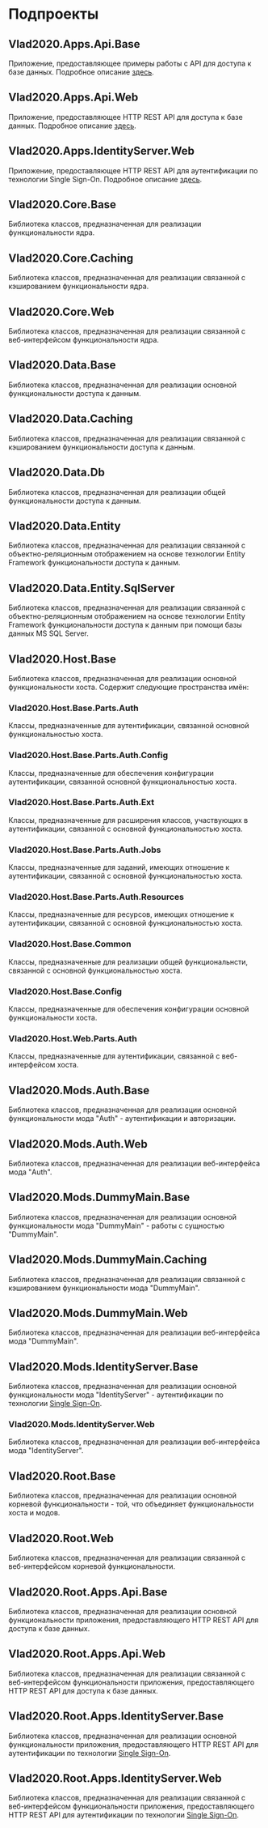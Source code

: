 ﻿# Подпроекты


## Vlad2020.Apps.Api.Base


Приложение, предоставляющее примеры работы с API для доступа к базе данных.
Подробное описание [здесь](../Vlad2020.Apps.Api.Base/README.md).


## Vlad2020.Apps.Api.Web


Приложение, предоставляющее HTTP REST API для доступа к базе данных.
Подробное описание [здесь](../Vlad2020.Apps.Api.Web/README.md).


## Vlad2020.Apps.IdentityServer.Web


Приложение, предоставляющее HTTP REST API для аутентификации по технологии Single Sign-On.
Подробное описание [здесь](../Vlad2020.Apps.IdentityServer.Web/README.md).


## Vlad2020.Core.Base


Библиотека классов, предназначенная для реализации функциональности ядра.


## Vlad2020.Core.Caching


Библиотека классов, предназначенная для реализации связанной с кэшированием функциональности ядра.


## Vlad2020.Core.Web


Библиотека классов, предназначенная для реализации связанной с веб-интерфейсом функциональности ядра.


## Vlad2020.Data.Base


Библиотека классов, предназначенная для реализации основной функциональности доступа к данным.


## Vlad2020.Data.Caching


Библиотека классов, предназначенная для реализации связанной с кэшированием функциональности доступа к данным.


## Vlad2020.Data.Db


Библиотека классов, предназначенная для реализации общей функциональности доступа к данным.


## Vlad2020.Data.Entity


Библиотека классов, предназначенная для реализации связанной с объектно-реляционным отображением
на основе технологии Entity Framework функциональности доступа к данным.


## Vlad2020.Data.Entity.SqlServer


Библиотека классов, предназначенная для реализации связанной с объектно-реляционным отображением на основе
технологии Entity Framework функциональности доступа к данным при помощи базы данных MS SQL Server.


## Vlad2020.Host.Base


Библиотека классов, предназначенная для реализации основной функциональности хоста.
Содержит следующие пространства имён:


### Vlad2020.Host.Base.Parts.Auth


Классы, предназначенные для аутентификации, связанной основной функциональностью хоста.


### Vlad2020.Host.Base.Parts.Auth.Config


Классы, предназначенные для обеспечения конфигурации аутентификации, связанной основной
функциональностью хоста.


### Vlad2020.Host.Base.Parts.Auth.Ext


Классы, предназначенные для расширения классов, участвующих в аутентификации, связанной
с основной функциональностью хоста.


### Vlad2020.Host.Base.Parts.Auth.Jobs


Классы, предназначенные для заданий, имеющих отношение к аутентификации, связанной с основной
функциональностью хоста.


### Vlad2020.Host.Base.Parts.Auth.Resources


Классы, предназначенные для ресурсов, имеющих отношение к аутентификации, связанной с основной
функциональностью хоста.


### Vlad2020.Host.Base.Common


Классы, предназначенные для реализации общей функциональнсти, связанной с основной
функциональностью хоста.


### Vlad2020.Host.Base.Config


Классы, предназначенные для обеспечения конфигурации основной функциональности хоста.


### Vlad2020.Host.Web.Parts.Auth


Классы, предназначенные для аутентификации, связанной с веб-интерфейсом хоста.


## Vlad2020.Mods.Auth.Base


Библиотека классов, предназначенная для реализации основной функциональности мода "Auth" -
аутентификации и авторизации.


## Vlad2020.Mods.Auth.Web


Библиотека классов, предназначенная для реализации веб-интерфейса мода "Auth".


## Vlad2020.Mods.DummyMain.Base


Библиотека классов, предназначенная для реализации основной функциональности мода "DummyMain" -
работы с сущностью "DummyMain".


## Vlad2020.Mods.DummyMain.Caching


Библиотека классов, предназначенная для реализации связанной с кэшированием функциональности мода "DummyMain".


## Vlad2020.Mods.DummyMain.Web


Библиотека классов, предназначенная для реализации веб-интерфейса мода "DummyMain".


## Vlad2020.Mods.IdentityServer.Base


Библиотека классов, предназначенная для реализации основной функциональности мода "IdentityServer" -
аутентификации по технологии [Single Sign-On](https://ru.wikipedia.org/wiki/Технология_единого_входа).


### Vlad2020.Mods.IdentityServer.Web


Библиотека классов, предназначенная для реализации веб-интерфейса мода "IdentityServer".


## Vlad2020.Root.Base


Библиотека классов, предназначенная для реализации основной корневой функциональности - 
той, что объединяет функциональности хоста и модов.


## Vlad2020.Root.Web


Библиотека классов, предназначенная для реализации связанной с веб-интерфейсом корневой функциональности.


## Vlad2020.Root.Apps.Api.Base


Библиотека классов, предназначенная для реализации основной функциональности приложения,
предоставляющего HTTP REST API для доступа к базе данных.


## Vlad2020.Root.Apps.Api.Web


Библиотека классов, предназначенная для реализации связанной с веб-интерфейсом функциональности приложения,
предоставляющего HTTP REST API для доступа к базе данных.


## Vlad2020.Root.Apps.IdentityServer.Base


Библиотека классов, предназначенная для реализации основной функциональности приложения,
предоставляющего HTTP REST API для аутентификации по технологии
[Single Sign-On](https://ru.wikipedia.org/wiki/Технология_единого_входа).


## Vlad2020.Root.Apps.IdentityServer.Web

Библиотека классов, предназначенная для реализации связанной с веб-интерфейсом функциональности приложения,
предоставляющего HTTP REST API для аутентификации по технологии
[Single Sign-On](https://ru.wikipedia.org/wiki/Технология_единого_входа).
